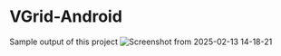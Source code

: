 # VGrid-Android
Sample output of this project
![Screenshot from 2025-02-13 14-18-21](https://github.com/user-attachments/assets/32ce8596-6229-4d76-bb0a-89cfd9a7cd85)

